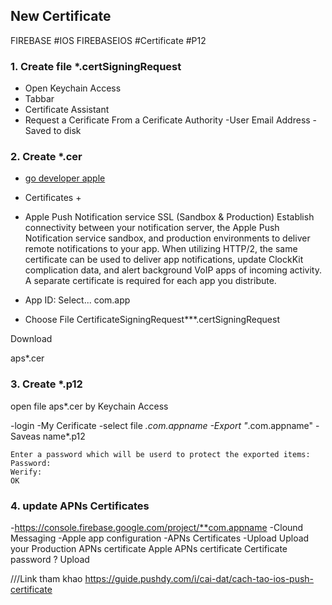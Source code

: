 ## New Certificate
FIREBASE #IOS FIREBASEIOS  #Certificate #P12

### 1. Create file *.certSigningRequest
- Open Keychain Access
- Tabbar 
- Certificate Assistant
- Request a Cerificate From a Cerificate Authority
    -User Email Address
    -Saved to disk


### 2. Create *.cer
- [go developer apple ](https://developer.apple.com/account/resources/certificates/list)
 
- Certificates +

- Apple Push Notification service SSL (Sandbox & Production)
Establish connectivity between your notification server, the Apple Push Notification service sandbox, and production environments to deliver remote notifications to your app. When utilizing HTTP/2, the same certificate can be used to deliver app notifications, update ClockKit complication data, and alert background VoIP apps of incoming activity. A separate certificate is required for each app you distribute.

- App ID: 
Select... com.app

- Choose File
CertificateSigningRequest***.certSigningRequest

Download

aps*.cer

### 3. Create *.p12

open file aps*.cer by Keychain Access

-login
-My Cerificate
-select file *.com.appname
-Export "*.com.appname"
-Saveas name*.p12

    Enter a password which will be userd to protect the exported items:
    Password:
    Werify:
    OK



### 4. update APNs Certificates
-https://console.firebase.google.com/project/**com.appname
-Clound Messaging
-Apple app configuration
-APNs Certificates
-Upload
    Upload your Production APNs certificate
    Apple APNs certificate
    Certificate password ?
    Upload


///Link tham khao
https://guide.pushdy.com/i/cai-dat/cach-tao-ios-push-certificate

